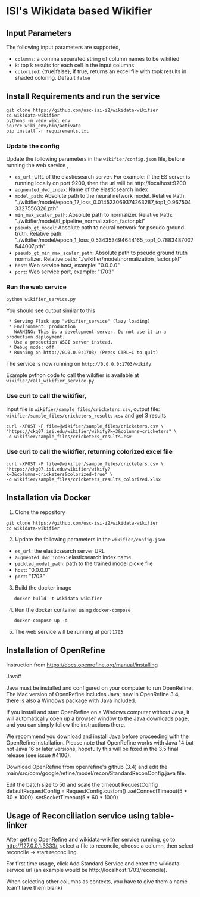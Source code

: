 # ISI's Wikidata based Wikifier

## Input Parameters

The following input parameters are supported,

- `columns`: a comma separated string of column names to be wikified
- `k`: top k results for each cell in the input columns
- `colorized`: {true|false}, if true, returns an excel file with topk results in shaded coloring. Default `false`


## Install Requirements and run the service
```
git clone https://github.com/usc-isi-i2/wikidata-wikifier
cd wikidata-wikifier
python3 -m venv wiki_env
source wiki_env/bin/activate
pip install -r requirements.txt
```

### Update the config

Update the following parameters in the `wikifier/config.json` file, before running the web service ,

- `es_url`: URL of the elasticsearch server. For example: if the ES server is running locally on port 9200, then the url will be http://localhost:9200
- `augmented_dwd_index`: Name of the elasticsearch index
- `model_path`: Absolute path to the neural network model. Relative Path: "./wikifier/model/epoch_17_loss_0.014523069374263287_top1_0.9675043327556326.pth"
- `min_max_scaler_path`: Absolute path to normalizer. Relative Path: "./wikifier/model/tl_pipeline_normalization_factor.pkl"
- `pseudo_gt_model`: Absolute path to neural network for pseudo ground truth. Relative path: "./wikifier/model/epoch_1_loss_0.534353494644165_top1_0.7883487007544007.pth"
- `pseudo_gt_min_max_scaler_path`: Absolute path to pseudo ground truth normalizer. Relative path: "./wikifier/model/normalization_factor.pkl"
- `host`: Web service host, example: "0.0.0.0"
- `port`: Web service port, example: "1703"


### Run the web service

```
python wikifier_service.py
```

You should see output similar to this
```
 * Serving Flask app "wikifier_service" (lazy loading)
 * Environment: production
   WARNING: This is a development server. Do not use it in a production deployment.
   Use a production WSGI server instead.
 * Debug mode: off
 * Running on http://0.0.0.0:1703/ (Press CTRL+C to quit)
```

The service is now running on `http://0.0.0.0:1703/wikify`

Example python code to call the wikifier is available at `wikifier/call_wikifier_service.py`

### Use curl to call the wikifier, 

Input file is `wikifier/sample_files/cricketers.csv`, output file: `wikifier/sample_files/cricketers_results.csv` and get 3 results
```
curl -XPOST -F file=@wikifier/sample_files/cricketers.csv \
"https://ckg07.isi.edu/wikifier/wikify?k=3&columns=cricketers" \
-o wikifier/sample_files/cricketers_results.csv
```

### Use curl to call the wikifier, returning colorized excel file
```
curl -XPOST -F file=@wikifier/sample_files/cricketers.csv \
"https://ckg07.isi.edu/wikifier/wikify?k=3&columns=cricketers&colorized=true" \
-o wikifier/sample_files/cricketers_results_colorized.xlsx
```

## Installation via Docker

1. Clone the repository
```
git clone https://github.com/usc-isi-i2/wikidata-wikifier
cd wikidata-wikifier
```

2. Update the following parameters in the `wikifier/config.json`
- `es_url`: the elasticsearch server URL
- `augmented_dwd_index`: elasticsearch index name
- `pickled_model_path`: path to the trained model pickle file
- `host`: "0.0.0.0"
- `port`: "1703"

3. Build the docker image

```
   docker build -t wikidata-wikifier
```

4. Run the docker container using `docker-compose`

```
   docker-compose up -d
```

5. The web service will be running at port `1703`

## Installation of OpenRefine

Instruction from https://docs.openrefine.org/manual/installing

Java#

Java must be installed and configured on your computer to run OpenRefine. The Mac version of OpenRefine includes Java; new in OpenRefine 3.4, there is also a Windows package with Java included.

If you install and start OpenRefine on a Windows computer without Java, it will automatically open up a browser window to the Java downloads page, and you can simply follow the instructions there.

We recommend you download and install Java before proceeding with the OpenRefine installation. Please note that OpenRefine works with Java 14 but not Java 16 or later versions, hopefully this will be fixed in the 3.5 final release (see issue #4106).


Download OpenRefine from openrefine's github (3.4) and edit the main/src/com/google/refine/model/recon/StandardReconConfig.java file.

Edit the batch size to 50 
and scale the timeout 
RequestConfig defaultRequestConfig = RequestConfig.custom()
                .setConnectTimeout(5 * 30 * 1000)
                .setSocketTimeout(5 * 60 * 1000)

## Usage of Reconciliation service using table-linker

After getting OpenRefine and wikidata-wikifier service running, go to http://127.0.0.1:3333/, select a file to reconcile, choose a column, then select reconcile -> start reconciling.

For first time usage, click Add Standard Service and enter the wikidata-service url (an example would be http://localhost:1703/reconcile).

When selecting other columns as contexts, you have to give them a name (can't lave them blank)



